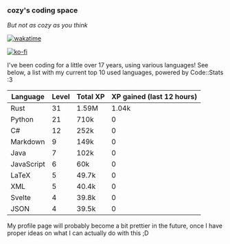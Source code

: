 ### cozy's coding space
*But not as cozy as you think*

[![wakatime](https://wakatime.com/badge/user/c0ba07bb-3421-41be-bd1a-d611e670f250.svg)](https://wakatime.com/@c0ba07bb-3421-41be-bd1a-d611e670f250)

[![ko-fi](https://ko-fi.com/img/githubbutton_sm.svg)](https://ko-fi.com/J3J75ITL4)

I've been coding for a little over 17 years, using various languages! See below, a list with my current top 10 used languages, powered by Code::Stats :3
    
| Language | Level | Total XP | XP gained (last 12 hours) |
| --- | --- | --- | --- |
| Rust | 31 | 1.59M | 1.04k |
| Python | 21 | 710k | 0 |
| C# | 12 | 252k | 0 |
| Markdown | 9 | 149k | 0 |
| Java | 7 | 102k | 0 |
| JavaScript | 6 | 60k | 0 |
| LaTeX | 5 | 49.7k | 0 |
| XML | 5 | 40.4k | 0 |
| Svelte | 4 | 39.8k | 0 |
| JSON | 4 | 39.5k | 0 |
    
My profile page will probably become a bit prettier in the future, once I have proper ideas on what I can actually do with this ;D